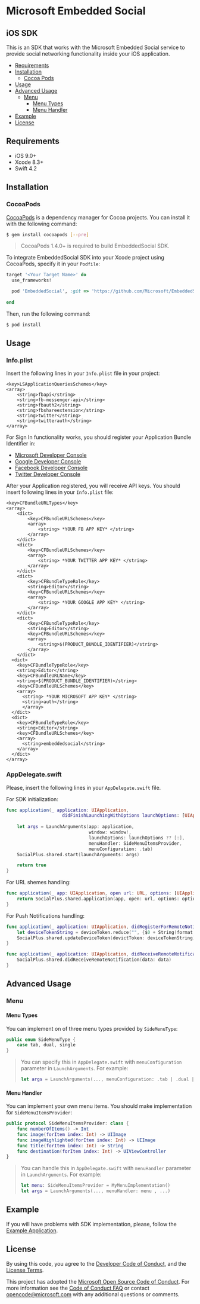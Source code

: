 # Microsoft Embedded Social

## iOS SDK

This is an SDK that works with the Microsoft Embedded Social service to provide social networking functionality inside your iOS application.

- [Requirements](#requirements)
- [Installation](#installation)
	- [Cocoa Pods](#cocoapods)
- [Usage](#usage)
- [Advanced Usage](#advanced-usage)
	- [Menu](#menu)
		- [Menu Types](#menu-types)
		- [Menu Handler](#menu-handler)
- [Example](#example)
- [License](#license)

## Requirements

- iOS 9.0+
- Xcode 8.3+
- Swift 4.2

## Installation

### CocoaPods

[CocoaPods](http://cocoapods.org) is a dependency manager for Cocoa projects. You can install it with the following command:

```bash
$ gem install cocoapods [--pre]
```

> CocoaPods 1.4.0+ is required to build EmbeddedSocial SDK.

To integrate EmbeddedSocial SDK into your Xcode project using CocoaPods, specify it in your `Podfile`:

```ruby
target '<Your Target Name>' do
  use_frameworks!

  pod 'EmbeddedSocial', :git => 'https://github.com/Microsoft/EmbeddedSocial-iOS-SDK.git', :branch => 'develop', :submodules => true
  
end
```

Then, run the following command:

```bash
$ pod install
```

## Usage

### Info.plist

Insert the following lines in your `Info.plist` file in your project:

```
<key>LSApplicationQueriesSchemes</key>
<array>
	<string>fbapi</string>
	<string>fb-messenger-api</string>
	<string>fbauth2</string>
	<string>fbshareextension</string>
	<string>twitter</string>
	<string>twitterauth</string>
</array>
```

For Sign In functionality works, you should register your Application Bundle Identifier in:
- [Microsoft Developer Console](https://msdn.microsoft.com/en-us/library/hh826541.aspx)
- [Google Developer Console](https://console.cloud.google.com/)
- [Facebook Developer Console](https://developers.facebook.com)
- [Twitter Developer Console](https://developer.twitter.com/en/docs/basics/authentication/guides/access-tokens) 

After your Application registered, you will receive API keys. You should insert following lines in your `Info.plist` file:

```
<key>CFBundleURLTypes</key>
<array>
	<dict>
		<key>CFBundleURLSchemes</key>
		<array>
			<string> *YOUR FB APP KEY* </string>
		</array>
	</dict>
	<dict>
		<key>CFBundleURLSchemes</key>
		<array>
			<string> *YOUR TWITTER APP KEY* </string>
		</array>
	</dict>
	<dict>
		<key>CFBundleTypeRole</key>
		<string>Editor</string>
		<key>CFBundleURLSchemes</key>
		<array>
			<string> *YOUR GOOGLE APP KEY* </string>
		</array>
	</dict>
	<dict>
		<key>CFBundleTypeRole</key>
		<string>Editor</string>
		<key>CFBundleURLSchemes</key>
		<array>
			<string>$(PRODUCT_BUNDLE_IDENTIFIER)</string>
		</array>
	</dict>
  <dict>
    <key>CFBundleTypeRole</key>
    <string>Editor</string>
    <key>CFBundleURLName</key>
    <string>$(PRODUCT_BUNDLE_IDENTIFIER)</string>
    <key>CFBundleURLSchemes</key>
    <array>
      <string> *YOUR MICROSOFT APP KEY* </string>
      <string>auth</string>
      </array>
  </dict>
  <dict>
    <key>CFBundleTypeRole</key>
    <string>Editor</string>
    <key>CFBundleURLSchemes</key>
    <array>
      <string>embeddedsocial</string>
    </array>
  </dict>
</array>
```

### AppDelegate.swift

Please, insert the following lines in your `AppDelegate.swift` file.

For SDK initialization:

```swift
func application(_ application: UIApplication,
                     didFinishLaunchingWithOptions launchOptions: [UIApplication.OpenURLOptionsKey: Any]?) -> Bool {
             
    let args = LaunchArguments(app: application,
                               window: window!,
                               launchOptions: launchOptions ?? [:],
                               menuHandler: SideMenuItemsProvider,
                               menuConfiguration: .tab)
    SocialPlus.shared.start(launchArguments: args)

    return true
}
```

For URL shemes handling:

```swift
func application(_ app: UIApplication, open url: URL, options: [UIApplication.OpenURLOptionsKey: Any] = [:]) -> Bool {
    return SocialPlus.shared.application(app, open: url, options: options)
}
```

For Push Notifications handling:

```swift
func application(_ application: UIApplication, didRegisterForRemoteNotificationsWithDeviceToken deviceToken: Data) {
    let deviceTokenString = deviceToken.reduce("", {$0 + String(format: "%02X", $1)})
    SocialPlus.shared.updateDeviceToken(devictToken: deviceTokenString)
}

func application(_ application: UIApplication, didReceiveRemoteNotification data: [AnyHashable : Any]) {
    SocialPlus.shared.didReceiveRemoteNotification(data: data)
}
```

## Advanced Usage

### Menu

#### Menu Types

You can implement on of three menu types provided by `SideMenuType`:

```swift
public enum SideMenuType {
    case tab, dual, single
}
```
> You can specify this in `AppDelegate.swift` with `menuConfiguration` parameter in `LaunchArguments`. For example:
> ```swift
>let args = LaunchArguments(..., menuConfiguration: .tab | .dual | .single)
>```

#### Menu Handler

You can implement your own menu items. You should make implementation for `SideMenuItemsProvider`:

```swift
public protocol SideMenuItemsProvider: class {
    func numberOfItems() -> Int
    func image(forItem index: Int) -> UIImage
    func imageHighlighted(forItem index: Int) -> UIImage
    func title(forItem index: Int) -> String
    func destination(forItem index: Int) -> UIViewController
}
```
> You can handle this in `AppDelegate.swift` with `menuHandler` parameter in `LaunchArguments`. For example:
> ```swift
>let menu: SideMenuItemsProvider = MyMenuImplementation()
>let args = LaunchArguments(..., menuHandler: menu , ...)
>```

## Example

If you will have problems with SDK implementation, please, follow the [Example Application](https://github.com/Microsoft/EmbeddedSocial-iOS-SDK/tree/develop/EmbeddedSocial-Example).

## License

By using this code, you agree to the [Developer Code of Conduct](DeveloperCodeOfConduct.md), and the [License Terms](LICENSE).

This project has adopted the [Microsoft Open Source Code of Conduct](https://opensource.microsoft.com/codeofconduct/). For more information see the [Code of Conduct FAQ](https://opensource.microsoft.com/codeofconduct/faq/) or contact [opencode@microsoft.com](mailto:opencode@microsoft.com) with any additional questions or comments.

